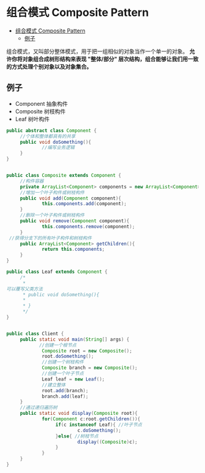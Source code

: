 # 组合模式 Composite Pattern

<!-- TOC -->

- [组合模式 Composite Pattern](#组合模式-composite-pattern)
    - [例子](#例子)

<!-- /TOC -->

组合模式，又叫部分整体模式，用于把一组相似的对象当作一个单一的对象。 **允许你将对象组合成树形结构来表现 "整体/部分" 层次结构，组合能够让我们用一致的方式处理个别对象以及对象集合。**


## 例子

- Component 抽象构件
- Composite 树枝构件
- Leaf 树叶构件

``` java
public abstract class Component {
     //个体和整体都具有的共享
     public void doSomething(){
             //编写业务逻辑
     }
}

```

``` java

public class Composite extends Component {
     //构件容器
     private ArrayList<Component> components = new ArrayList<Component>()
     //增加一个叶子构件或树枝构件
     public void add(Component component){
             this.components.add(component);
     }
     //删除一个叶子构件或树枝构件
     public void remove(Component component){
             this.components.remove(component);
     }    
 //获得分支下的所有叶子构件和树枝构件
     public ArrayList<Component> getChildren(){
             return this.components;
     }
}
```

``` java
public class Leaf extends Component {
     /*
      * 
可以覆写父类方法
      * public void doSomething(){
      * 
      * }
      */
}
```

``` java

public class Client {
     public static void main(String[] args) {
            //创建一个根节点
             Composite root = new Composite();
             root.doSomething();
             //创建一个树枝构件
             Composite branch = new Composite();
             //创建一个叶子节点
             Leaf leaf = new Leaf();
             //建立整体
             root.add(branch);
             branch.add(leaf);          
     }
     //通过递归遍历树
     public static void display(Composite root){
             for(Component c:root.getChildren()){
                  if(c instanceof Leaf){ //叶子节点
                          c.doSomething();
                  }else{ //树枝节点
                          display((Composite)c);
                  }
             }
     }
}
```